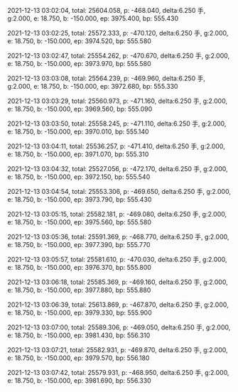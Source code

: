 2021-12-13 03:02:04, total: 25604.058, p: -468.040, delta:6.250 手, g:2.000, e: 18.750, b: -150.000, ep: 3975.400, bp: 555.430

2021-12-13 03:02:25, total: 25572.333, p: -470.120, delta:6.250 手, g:2.000, e: 18.750, b: -150.000, ep: 3974.520, bp: 555.580

2021-12-13 03:02:47, total: 25554.262, p: -470.670, delta:6.250 手, g:2.000, e: 18.750, b: -150.000, ep: 3973.970, bp: 555.580

2021-12-13 03:03:08, total: 25564.239, p: -469.960, delta:6.250 手, g:2.000, e: 18.750, b: -150.000, ep: 3972.680, bp: 555.330

2021-12-13 03:03:29, total: 25560.973, p: -471.160, delta:6.250 手, g:2.000, e: 18.750, b: -150.000, ep: 3969.560, bp: 555.090

2021-12-13 03:03:50, total: 25558.245, p: -471.110, delta:6.250 手, g:2.000, e: 18.750, b: -150.000, ep: 3970.010, bp: 555.140

2021-12-13 03:04:11, total: 25536.257, p: -471.410, delta:6.250 手, g:2.000, e: 18.750, b: -150.000, ep: 3971.070, bp: 555.310

2021-12-13 03:04:32, total: 25527.056, p: -472.170, delta:6.250 手, g:2.000, e: 18.750, b: -150.000, ep: 3972.150, bp: 555.540

2021-12-13 03:04:54, total: 25553.306, p: -469.650, delta:6.250 手, g:2.000, e: 18.750, b: -150.000, ep: 3973.790, bp: 555.430

2021-12-13 03:05:15, total: 25582.181, p: -469.080, delta:6.250 手, g:2.000, e: 18.750, b: -150.000, ep: 3975.560, bp: 555.580

2021-12-13 03:05:36, total: 25591.369, p: -468.770, delta:6.250 手, g:2.000, e: 18.750, b: -150.000, ep: 3977.390, bp: 555.770

2021-12-13 03:05:57, total: 25581.610, p: -470.030, delta:6.250 手, g:2.000, e: 18.750, b: -150.000, ep: 3976.370, bp: 555.800

2021-12-13 03:06:18, total: 25585.369, p: -469.160, delta:6.250 手, g:2.000, e: 18.750, b: -150.000, ep: 3977.880, bp: 555.880

2021-12-13 03:06:39, total: 25613.869, p: -467.870, delta:6.250 手, g:2.000, e: 18.750, b: -150.000, ep: 3979.330, bp: 555.900

2021-12-13 03:07:00, total: 25589.306, p: -469.050, delta:6.250 手, g:2.000, e: 18.750, b: -150.000, ep: 3981.430, bp: 556.310

2021-12-13 03:07:21, total: 25582.931, p: -469.870, delta:6.250 手, g:2.000, e: 18.750, b: -150.000, ep: 3979.570, bp: 556.180

2021-12-13 03:07:42, total: 25579.931, p: -468.950, delta:6.250 手, g:2.000, e: 18.750, b: -150.000, ep: 3981.690, bp: 556.330